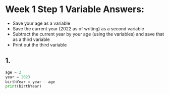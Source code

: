 # Week 1 Step 1 Variable Answers:
* Save your age as a variable
* Save the current year (2022 as of writing) as a second variable
* Subtract the current year by your age (using the variables) and save that as a third variable
* Print out the third variable

## 1.
```python
age = 2
year = 2023
birthYear = year - age
print(birthYear)
```
